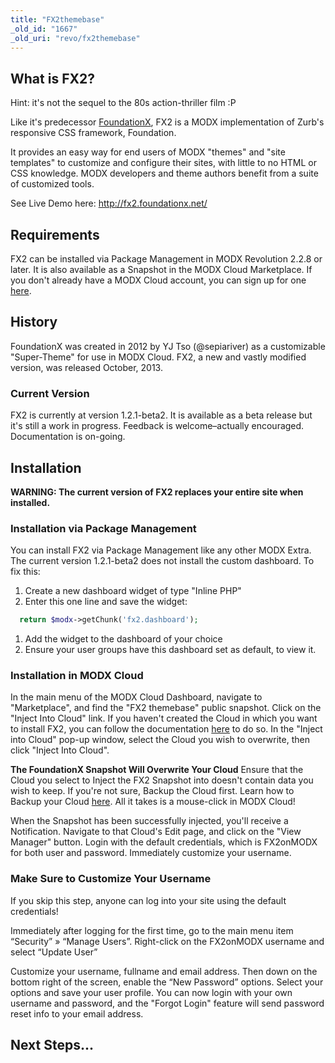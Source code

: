 ```yaml
---
title: "FX2themebase"
_old_id: "1667"
_old_uri: "revo/fx2themebase"
---
```


## What is FX2?

 Hint: it's not the sequel to the 80s action-thriller film :P

 Like it's predecessor [FoundationX](extras/foundationx), FX2 is a MODX implementation of Zurb's responsive CSS framework, Foundation.

 It provides an easy way for end users of MODX "themes" and "site templates" to customize and configure their sites, with little to no HTML or CSS knowledge. MODX developers and theme authors benefit from a suite of customized tools.

 See Live Demo here: <http://fx2.foundationx.net/>

## Requirements

 FX2 can be installed via Package Management in MODX Revolution 2.2.8 or later. It is also available as a Snapshot in the MODX Cloud Marketplace. If you don't already have a MODX Cloud account, you can sign up for one [here](https://modxcloud.com/signup/?ref=foundationx).

## History

 FoundationX was created in 2012 by YJ Tso (@sepiariver) as a customizable "Super-Theme" for use in MODX Cloud. FX2, a new and vastly modified version, was released October, 2013.

### Current Version

 FX2 is currently at version 1.2.1-beta2. It is available as a beta release but it's still a work in progress. Feedback is welcome–actually encouraged. Documentation is on-going.

## Installation

 **WARNING: The current version of FX2 replaces your entire site when installed.**

 

### Installation via Package Management

 You can install FX2 via Package Management like any other MODX Extra. The current version 1.2.1-beta2 does not install the custom dashboard. To fix this:

1. Create a new dashboard widget of type "Inline PHP"
2. Enter this one line and save the widget: 
``` php
  return $modx->getChunk('fx2.dashboard');
```
1. Add the widget to the dashboard of your choice
2. Ensure your user groups have this dashboard set as default, to view it.

### Installation in MODX Cloud

 In the main menu of the MODX Cloud Dashboard, navigate to "Marketplace", and find the "FX2 themebase" public snapshot. Click on the "Inject Into Cloud" link. If you haven't created the Cloud in which you want to install FX2, you can follow the documentation [here](https://modxcloud.com/userguide/using-modx-cloud/clouds/create-cloud.html) to do so. In the "Inject into Cloud" pop-up window, select the Cloud you wish to overwrite, then click "Inject Into Cloud".

 **The FoundationX Snapshot Will Overwrite Your Cloud**
 Ensure that the Cloud you select to Inject the FX2 Snapshot into doesn't contain data you wish to keep. If you're not sure, Backup the Cloud first. Learn how to Backup your Cloud [here](https://modxcloud.com/userguide/using-modx-cloud/backups/create-a-new-backup.html). All it takes is a mouse-click in MODX Cloud! 

 When the Snapshot has been successfully injected, you'll receive a Notification. Navigate to that Cloud's Edit page, and click on the "View Manager" button. Login with the default credentials, which is FX2onMODX for both user and password. Immediately customize your username.

### Make Sure to Customize Your Username

 If you skip this step, anyone can log into your site using the default credentials!

 

 Immediately after logging for the first time, go to the main menu item “Security” » “Manage Users”. Right-click on the FX2onMODX username and select “Update User”

 Customize your username, fullname and email address. Then down on the bottom right of the screen, enable the “New Password” options. Select your options and save your user profile. You can now login with your own username and password, and the "Forgot Login" feature will send password reset info to your email address.

## Next Steps...
